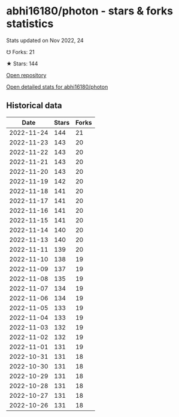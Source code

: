 # abhi16180/photon - stars & forks statistics

Stats updated on Nov 2022, 24

☋ Forks: 21

★ Stars: 144

[Open repository](https://github.com/abhi16180/photon)

[Open detailed stats for abhi16180/photon](https://reviewgithub.com/rep/abhi16180/photon)

## Historical data
| Date | Stars | Forks |
|------|-------|-------|
| 2022-11-24 | 144 | 21 | 
| 2022-11-23 | 143 | 20 | 
| 2022-11-22 | 143 | 20 | 
| 2022-11-21 | 143 | 20 | 
| 2022-11-20 | 143 | 20 | 
| 2022-11-19 | 142 | 20 | 
| 2022-11-18 | 141 | 20 | 
| 2022-11-17 | 141 | 20 | 
| 2022-11-16 | 141 | 20 | 
| 2022-11-15 | 141 | 20 | 
| 2022-11-14 | 140 | 20 | 
| 2022-11-13 | 140 | 20 | 
| 2022-11-11 | 139 | 20 | 
| 2022-11-10 | 138 | 19 | 
| 2022-11-09 | 137 | 19 | 
| 2022-11-08 | 135 | 19 | 
| 2022-11-07 | 134 | 19 | 
| 2022-11-06 | 134 | 19 | 
| 2022-11-05 | 133 | 19 | 
| 2022-11-04 | 133 | 19 | 
| 2022-11-03 | 132 | 19 | 
| 2022-11-02 | 132 | 19 | 
| 2022-11-01 | 131 | 19 | 
| 2022-10-31 | 131 | 18 | 
| 2022-10-30 | 131 | 18 | 
| 2022-10-29 | 131 | 18 | 
| 2022-10-28 | 131 | 18 | 
| 2022-10-27 | 131 | 18 | 
| 2022-10-26 | 131 | 18 | 

